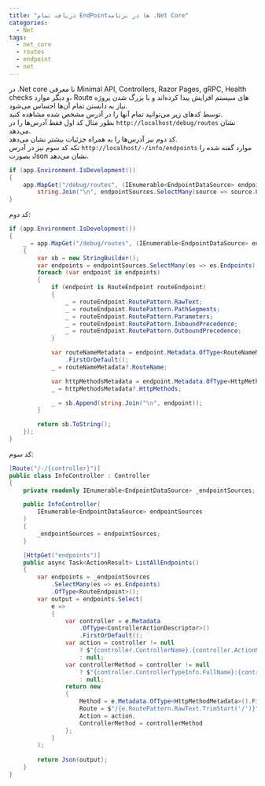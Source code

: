 ```yaml
---
title: "دریافت تمام EndPoint‌ها در برنامه .Net Core"
categories:
  - Net
tags:
  - net_core
  - routes
  - endpoint
  - net
---
```


در .Net core با معرفی Minimal API, Controllers, Razor Pages, gRPC, Health checks و دیگر موارد، Route های سیستم افزایش پیدا کرده‌اند و با بزرگ شدن پروژه نیاز به دانستن تمام آن‌ها احساس می‌شود.  
توسط کدهای زیر می‌توانید تمام آنها را در آدرس مشخص شده مشاهده کنید.  
بطور مثال کد اول فقط آدرس‌ها را در `http://localhost/debug/routes` نشان می‌دهد.  
کد دوم نیز آدرس‌ها را به همراه جزئیات بیشتر نشان می‌دهد.  
تکه کد سوم نیز در آدرس `http://localhost/-/info/endpoints` موارد گفته شده را بصورت Json نشان می‌دهد.  


```c#
if (app.Environment.IsDevelopment())
{
    app.MapGet("/debug/routes", (IEnumerable<EndpointDataSource> endpointSources) =>
        string.Join("\n", endpointSources.SelectMany(source => source.Endpoints)));
}
```

کد دوم:  

```c#
if (app.Environment.IsDevelopment())
{
    _ = app.MapGet("/debug/routes", (IEnumerable<EndpointDataSource> endpointSources) =>
    {
        var sb = new StringBuilder();
        var endpoints = endpointSources.SelectMany(es => es.Endpoints);
        foreach (var endpoint in endpoints)
        {
            if (endpoint is RouteEndpoint routeEndpoint)
            {
                _ = routeEndpoint.RoutePattern.RawText;
                _ = routeEndpoint.RoutePattern.PathSegments;
                _ = routeEndpoint.RoutePattern.Parameters;
                _ = routeEndpoint.RoutePattern.InboundPrecedence;
                _ = routeEndpoint.RoutePattern.OutboundPrecedence;
            }

            var routeNameMetadata = endpoint.Metadata.OfType<RouteNameMetadata>()
                .FirstOrDefault();
            _ = routeNameMetadata?.RouteName;

            var httpMethodsMetadata = endpoint.Metadata.OfType<HttpMethodMetadata>().FirstOrDefault();
            _ = httpMethodsMetadata?.HttpMethods;

            _ = sb.Append(string.Join("\n", endpoint));
        }

        return sb.ToString();
    });
}
```

کد سوم:  

```c#
[Route("/-/{controller}")]
public class InfoController : Controller
{
    private readonly IEnumerable<EndpointDataSource> _endpointSources;

    public InfoController(
        IEnumerable<EndpointDataSource> endpointSources
    )
    {
        _endpointSources = endpointSources;
    }

    [HttpGet("endpoints")]
    public async Task<ActionResult> ListAllEndpoints()
    {
        var endpoints = _endpointSources
            .SelectMany(es => es.Endpoints)
            .OfType<RouteEndpoint>();
        var output = endpoints.Select(
            e =>
            {
                var controller = e.Metadata
                    .OfType<ControllerActionDescriptor>()
                    .FirstOrDefault();
                var action = controller != null
                    ? $"{controller.ControllerName}.{controller.ActionName}"
                    : null;
                var controllerMethod = controller != null
                    ? $"{controller.ControllerTypeInfo.FullName}:{controller.MethodInfo.Name}"
                    : null;
                return new
                {
                    Method = e.Metadata.OfType<HttpMethodMetadata>().FirstOrDefault()?.HttpMethods?[0],
                    Route = $"/{e.RoutePattern.RawText.TrimStart('/')}",
                    Action = action,
                    ControllerMethod = controllerMethod
                };
            }
        );
        
        return Json(output);
    }
}
```